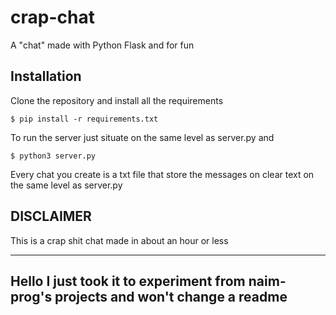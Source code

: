 # crap-chat
A "chat" made with Python Flask and for fun

## Installation

Clone the repository and install all the requirements

``` shell
$ pip install -r requirements.txt
```

To run the server just situate on the same level as server.py and

``` shell
$ python3 server.py
```

Every chat you create is a txt file that store the messages on clear text on the same level as server.py

## DISCLAIMER

This is a crap shit chat made in about an hour or less






_________________________________________________________________________________________
## Hello I just took it to experiment from naim-prog's projects and won't change a readme

